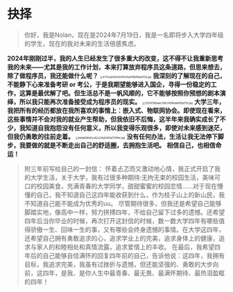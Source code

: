 # 抉择



> 你好，我是Nolan，现在是2024年7月19日，我是一名即将步入大学四年级的学生，现在的我对未来的生活倍感焦虑。



**2024年刚刚过半，我的人生已经发生了很多重大的改变，这不得不让我重新思考我的未来——尤其是我的工作计划，本来打算放弃程序员这条道路，但思来想去，除了做程序员，我还能做什么呢？**
<img src="https://cdn.nlark.com/yuque/0/2024/jpeg/35940756/1721401532301-e63da1a3-e095-4712-899c-f39d56ae1aee.jpeg#averageHue=%23676050&clientId=uf984c10d-9421-4&from=paste&height=639&id=ue19cac9a&originHeight=1278&originWidth=1706&originalType=binary&ratio=2&rotation=0&showTitle=false&size=326003&status=done&style=none&taskId=uf42b56c7-7c5b-46fd-99cb-cfd242986a3&title=&width=853" alt="4715cad49244415e39a499b99baf550.jpg" style="zoom: 40%;" />
**我深刻的了解现在的自己，不能静下心来准备考研 or 考公，于是我期望能够进入国企，寻得一份稳定的工作，这算是最优解了吧。但生活总不是一帆风顺的，它不能够按照你预想的剧本演绎，所以我只能再次准备接受成为程序员的现实。**
<img src="https://cdn.nlark.com/yuque/0/2024/jpeg/35940756/1721401554398-222a035c-e47f-4af7-a948-7fd29f2cc22d.jpeg#averageHue=%23525b3c&clientId=uf984c10d-9421-4&from=paste&height=639&id=u961ab6b2&originHeight=1278&originWidth=1706&originalType=binary&ratio=2&rotation=0&showTitle=false&size=748766&status=done&style=none&taskId=u4349fb57-74db-4174-86f5-53c7040b34c&title=&width=853" alt="120147bbbaac296cf458bda9d1bd750.jpg" style="zoom:40%;" />
**大学三年，我把所有的经历都放在我所喜欢的事情上：嵌入式、物联网协会。即使现在看来，这些事情并不会对我的就业产生帮助，但我依旧不后悔，这半年来我确实成长了不少，我知道自我抱怨没有任何意义，所以我变得乐观很多，即使对未来感到迷茫，但我仍勇敢的往前走着。**
<img src="https://cdn.nlark.com/yuque/0/2024/jpeg/35940756/1721401575507-a281aa7c-1c15-41b8-baa2-66b24d3c91c7.jpeg#averageHue=%23737e7d&clientId=uf984c10d-9421-4&from=paste&height=639&id=udb4d6e69&originHeight=1278&originWidth=1706&originalType=binary&ratio=2&rotation=0&showTitle=false&size=328215&status=done&style=none&taskId=u70687224-ea5e-499e-ae5e-ca4e102c9b1&title=&width=853" alt="fafab890e6cc82c22bd3410af759fee.jpg" style="zoom:40%;" />
**没有任何办法，生活让我无法停下脚步，我要做的就是不断走出自己的舒适圈，去拥抱生活吧。**
**相信自己，也相信命运！**

> 附三年前写给自己的一封信：
> 	怀着忐忑而又激动地心情，我正式开启了我的大学生活，关于大学，我有过很多种期待:无拘无束的校园生活，美味可口的校园美食，充满青春的大学同学，甜甜蜜蜜的校园恋情......对于现在懵懂的自己，我不知道自己这四年能收获到什么，作为桂子山上的新山民，我不知道自己能不能成为优秀的uu。
> 	尽管期待很多，但我还是希望自己能够脚踏实地，像高中一样，努力拼搏四年，不给自己留下过多的遗憾。还希望四年后当你毕业的时候，再次打开这封信的时候，数一数大学四年有哪些值得骄傲一生、回味一生的事，又有哪些会终身遗憾的事情。在大学这四年，还希望自己拥有勇敢追求的心，追求学业上的完美，追求身体上的健康，追求与家人的和睦相处和真情流露，追求爱情上的丰收。
> 	在最后，我希望四年后的自己能够自信满怀的回复四年前的自己，告诉他说：这四年，我拥有目标，我追求完美，我虽有过挫折与遗憾，但还能坚强的、勇敢的大步向前，这四年，是我、是你人生中最青春、最无畏、最满怀期待、最热泪盈眶的四年！

